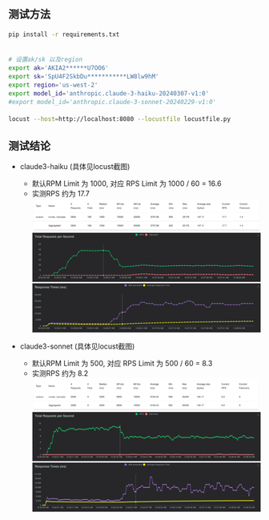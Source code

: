 ## 测试方法

```bash
pip install -r requirements.txt


# 设置ak/sk 以及region
export ak='AKIA2******U7OO6'
export sk='SpU4F2SkbDu***********LW8lw9hM'
export region='us-west-2'
export model_id='anthropic.claude-3-haiku-20240307-v1:0'
#export model_id='anthropic.claude-3-sonnet-20240229-v1:0'

locust --host=http://localhost:8080 --locustfile locustfile.py
```



## 测试结论

- claude3-haiku (具体见locust截图)
	- 默认RPM Limit 为 1000, 对应 RPS Limit 为 1000 / 60 = 16.6
	- 实测RPS 约为 17.7
	![statistic](./haiku_statistic.png)
	![locust1](./haiku_locust1.png)
	![locust2](./haiku_locust2.png)


- claude3-sonnet (具体见locust截图)
	- 默认RPM Limit 为 500, 对应 RPS Limit 为 500 / 60 = 8.3
	- 实测RPS 约为 8.2
	![statistic](./sonnet_statistic.png)
	![locust1](./sonnet_locust1.png)
	![locust2](./sonnet_locust2.png)
